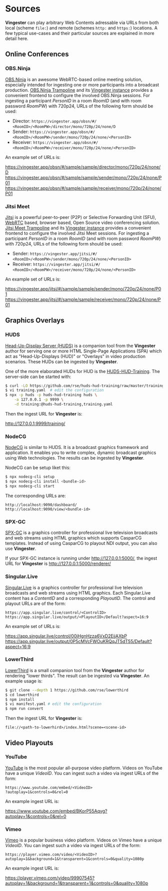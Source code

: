 
Sources
=======

**Vingester** can play arbitrary Web Contents adressable via URLs from
both local (scheme `file:`) and remote (schemes `http:` and `https:`) locations.
A few typical use-cases and their particular sources are explained in more detail here.

Online Conferences 
------------------

### OBS.Ninja

[OBS.Ninja](https://obs.ninja) is an awesome WebRTC-based online meeting solution,
especially intended for ingesting one or more participants into
a broadcast production. [OBS.Ninja Trampoline](https://github.com/rse/obs-ninja-trampoline)
and its [Vingester instance](https://vingester.app/obsn/) provides a convenient
frontend to configure the involved OBS.Ninja sessions. For ingesting a participant
*PersonID* in a room *RoomID* (and with room password *RoomPW*) with 720p24, URLs of the following form should be used:

- Director: `https://vingester.app/obsn/#/`<br/>
  `<RoomID>/<RoomPW>/director/mono/720p/24/none/D`
- Sender: `https://vingester.app/obsn/#/`<br/>
  `<RoomID>/<RoomPW>/sender/mono/720p/24/none/<PersonID>`
- Receiver: `https://vingester.app/obsn/#/`<br/>
  `<RoomID>/<RoomPW>/receiver/mono/720p/24/none/<PersonID>`

An example set of URLs is:

https://vingester.app/obsn/#/sample/sample/director/mono/720p/24/none/D<br/>
https://vingester.app/obsn/#/sample/sample/sender/mono/720p/24/none/P01<br/>
https://vingester.app/obsn/#/sample/sample/receiver/mono/720p/24/none/P01

### Jitsi Meet

[Jitsi](https://jitsi.org/) is a powerful peer-to-peer (P2P) or
Selective Forwarding Unit (SFU), [WebRTC](https://webrtc.org/) based,
browser based, Open Source video conferencing solution. [Jitsi Meet
Trampoline](https://github.com/rse/jitsi-meet-trampoline) and its
[Vingester instance](https://vingester.app/jitsi/) provides a convenient
frontend to configure the involved Jitsi Meet sessions. For ingesting
a participant *PersonID* in a room *RoomID* (and with room password
*RoomPW*) with 720p24, URLs of the following form should be used:

- Sender: `https://vingester.app/jitsi/#/`<br/>
  `<RoomID>/<RoomPW>/sender/mono/720p/24/none/<PersonID>`
- Receiver: `https://vingester.app/jitsi/#/`<br/>
  `<RoomID>/<RoomPW>/receiver/mono/720p/24/none/<PersonID>`

An example set of URLs is:

https://vingester.app/jitsi/#/sample/sample/sender/mono/720p/24/none/P01<br/>
https://vingester.app/jitsi/#/sample/sample/receiver/mono/720p/24/none/P01

Graphics Overlays
-----------------

### HUDS

[Head-Up-Display Server (HUDS)](https://github.com/rse/huds) is a
companion tool from the **Vingester** author for serving one or more
HTML Single-Page Applications (SPA) which act as "Head-Up-Displays
(HUD)" or "Overlays" in video production scenarios. These HUDs can be
ingested by **Vingester**.

One of the more elaborated HUDs for HUD is the
[HUDS-HUD-Training](https://github.com/rse/huds-hud-training/). The
server-side can be started with:

```sh
$ curl -LO https://github.com/rse/huds-hud-training/raw/master/training.yaml
$ vi training.yaml  # edit the configuration
$ npx -p huds -p huds-hud-training huds \
    -a 127.0.0.1 -p 9999 \
    -d training:@huds-hud-training,training.yaml
```

Then the ingest URL for **Vingester** is:

http://127.0.0.1:9999/training/

### NodeCG

[NodeCG](https://www.nodecg.dev/) is similar to HUDS. It is a broadcast
graphics framework and application. It enables you to write complex,
dynamic broadcast graphics using Web technologies. The results can be
ingested by **Vingester**.

NodeCG can be setup liket this:

```sh
$ npx nodecg-cli setup
$ npx nodecg-cli install <bundle-id>
$ npx nodecg-cli start
```

The corresponding URLs are:

`http://localhost:9090/dashboard/`<br/>
`http://localhost:9090/view/<bundle-id>`

### SPX-GC

[SPX-GC](https://www.spxgc.com/) is a graphics controller for
professional live television broadcasts and web streams using HTML
graphics which supports CasparCG templates. Instead of using CasparCG to
playout NDI output, you can also use **Vingester**.

If your SPX-GC instance is running under http://127.0.0.1:5000/,
the ingest URL for **Vingester** is http://127.0.0.1:5000/renderer/ 

### Singular.Live

[Singular.Live](https://singular.live/) is a graphics controller for
professional live television broadcasts and web streams using HTML
graphics. Each Singular.Live content has a *ContentID* and a corresponding *PlayoutID*.
The control and playout URLs are of the form:

`https://app.singular.live/control/<ControlID>`<br/>
`https://app.singular.live/output/<PlayoutID>/Default?aspect=16:9`

An example set of URLs is:

https://app.singular.live/control/00jHgnHzza6VxD2EijAXbP<br/>
https://app.singular.live/output/0P5cMVcFWOuKRQqJT5dT55/Default?aspect=16:9

### LowerThird

[LowerThird](https://github.com/rse/lowerthird/) is a
small companion tool from the **Vingester** author for rendering "lower thirds".
The result can be ingested via **Vingester**. An example usage is:

```sh
$ git clone --depth 1 https://github.com/rse/lowerthird
$ cd lowerthird
$ npm install
$ vi manifest.yaml # edit the configuration
$ npm run convert
```

Then the ingest URL for **Vingester** is:

`file://<path-to-lowerhird>/index.html?scene=<scene-id>`

Video Playouts
--------------

### YouTube

[YouTube](https://www.youtube.com) is the most popular all-purpose video platform. Videos on
YouTube have a unique *VideoID*. You can ingest such a video via
ingest URLs of the form:

`https://www.youtube.com/embed/<VideoID>`<br/>
`?autoplay=1&controls=0&rel=0`

An example ingest URL is:

https://www.youtube.com/embed/BKorP55Aqvg?autoplay=1&controls=0&rel=0

### Vimeo
  
[Vimeo](https://www.vimeo.com) is a popular business video platform. Videos on Vimeo
have a unique *VideoID*. You can ingest such a video via ingest
URLs of the form:

`https://player.vimeo.com/video/<VideoID>?`<br/>
`autoplay=1&background=1&transparent=1&controls=0&quality=1080p`

An example ingest URL is:

https://player.vimeo.com/video/99907545?autoplay=1&background=1&transparent=1&controls=0&quality=1080p

